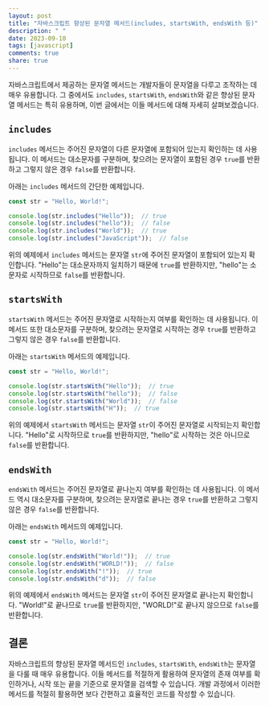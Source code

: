 ```yaml
---
layout: post
title: "자바스크립트 향상된 문자열 메서드(includes, startsWith, endsWith 등)"
description: " "
date: 2023-09-10
tags: [javascript]
comments: true
share: true
---
```


자바스크립트에서 제공하는 문자열 메서드는 개발자들이 문자열을 다루고 조작하는 데 매우 유용합니다. 그 중에서도 `includes`, `startsWith`, `endsWith`와 같은 향상된 문자열 메서드는 특히 유용하며, 이번 글에서는 이들 메서드에 대해 자세히 살펴보겠습니다.

## `includes`

`includes` 메서드는 주어진 문자열이 다른 문자열에 포함되어 있는지 확인하는 데 사용됩니다. 이 메서드는 대소문자를 구분하며, 찾으려는 문자열이 포함된 경우 `true`를 반환하고 그렇지 않은 경우 `false`를 반환합니다.

아래는 `includes` 메서드의 간단한 예제입니다.

```javascript
const str = "Hello, World!";

console.log(str.includes("Hello"));  // true
console.log(str.includes("hello"));  // false
console.log(str.includes("World"));  // true
console.log(str.includes("JavaScript"));  // false
```

위의 예제에서 `includes` 메서드는 문자열 `str`에 주어진 문자열이 포함되어 있는지 확인합니다. "Hello"는 대소문자까지 일치하기 때문에 `true`를 반환하지만, "hello"는 소문자로 시작하므로 `false`를 반환합니다.

## `startsWith`

`startsWith` 메서드는 주어진 문자열로 시작하는지 여부를 확인하는 데 사용됩니다. 이 메서드 또한 대소문자를 구분하며, 찾으려는 문자열로 시작하는 경우 `true`를 반환하고 그렇지 않은 경우 `false`를 반환합니다.

아래는 `startsWith` 메서드의 예제입니다.

```javascript
const str = "Hello, World!";

console.log(str.startsWith("Hello"));  // true
console.log(str.startsWith("hello"));  // false
console.log(str.startsWith("World"));  // false
console.log(str.startsWith("H"));  // true
```

위의 예제에서 `startsWith` 메서드는 문자열 `str`이 주어진 문자열로 시작되는지 확인합니다. "Hello"로 시작하므로 `true`를 반환하지만, "hello"로 시작하는 것은 아니므로 `false`를 반환합니다.

## `endsWith`

`endsWith` 메서드는 주어진 문자열로 끝나는지 여부를 확인하는 데 사용됩니다. 이 메서드 역시 대소문자를 구분하며, 찾으려는 문자열로 끝나는 경우 `true`를 반환하고 그렇지 않은 경우 `false`를 반환합니다.

아래는 `endsWith` 메서드의 예제입니다.

```javascript
const str = "Hello, World!";

console.log(str.endsWith("World!"));  // true
console.log(str.endsWith("WORLD!"));  // false
console.log(str.endsWith("!"));  // true
console.log(str.endsWith("d"));  // false
```

위의 예제에서 `endsWith` 메서드는 문자열 `str`이 주어진 문자열로 끝나는지 확인합니다. "World!"로 끝나므로 `true`를 반환하지만, "WORLD!"로 끝나지 않으므로 `false`를 반환합니다.

## 결론

자바스크립트의 향상된 문자열 메서드인 `includes`, `startsWith`, `endsWith`는 문자열을 다룰 때 매우 유용합니다. 이들 메서드를 적절하게 활용하여 문자열의 존재 여부를 확인하거나, 시작 또는 끝을 기준으로 문자열을 검색할 수 있습니다. 개발 과정에서 이러한 메서드를 적절히 활용하면 보다 간편하고 효율적인 코드를 작성할 수 있습니다.